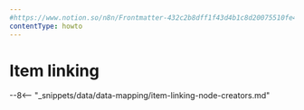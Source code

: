 ```yaml
---
#https://www.notion.so/n8n/Frontmatter-432c2b8dff1f43d4b1c8d20075510fe4
contentType: howto
---
```


# Item linking

--8<-- "_snippets/data/data-mapping/item-linking-node-creators.md"
